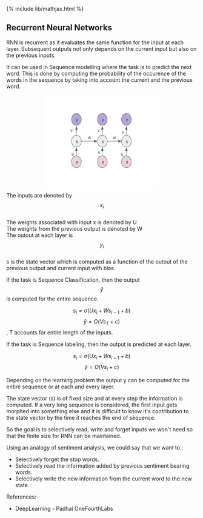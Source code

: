{% include lib/mathjax.html %}

## Recurrent Neural Networks

RNN is recurrent as it evaluates the same function for the input at each layer. Subsequent outputs not only depends on the current input but also on the previous inputs.

It can be used in Sequence modelling where the task is to predict the next word. This is done by computing the probability of the occurence of the words in the sequence by taking into account the current and the previous word.

<p align="center"><img src="../img/RNN.png" width="300px" height="240px"></p>

The inputs are denoted by $$x_{i}$$\
The weights associated with input x is denoted by U\
The weights from the previous output is denoted by W\
The outout at each layer is $$y_{i}$$\
s is the state vector which is computed as a function of the outout of the previous output and current input with bias.

If the task is Sequence Classification, then the output $$\hat{y}$$  is computed for the entire sequence.

$$s_{i} = \sigma(Ux_{i} + Ws_{i-1}+b)$$
$$\hat{y} = O(Vs_{T} +c)$$ , T accounts for entire length of the inputs.

If the task is Sequence labeling, then the output is predicted at each layer.

$$s_{i} = \sigma(Ux_{i} + Ws_{i-1}+b)$$
$$\hat{y} = O(Vs_{i} +c)$$

Depending on the learning problem the output y can be computed for the entire sequence or at each and every layer.

The state vector (s) is of fixed size and at every step the information is computed. If a very long sequence is considered, the first input gets morphed into something else and it is difficult to know it's contribution to the state vector by the time it reaches the end of sequence.

So the goal is to selectively read, write and forget inputs we won't need so that the finite size for RNN can be maintained.

Using an analogy of sentiment analysis, we could say that we want to :
* Selectively forget the stop words.
* Selectively read the information added by previous sentiment bearing words.
* Selectively write the new information from the current word to the new state.

References:
* DeepLearning - Padhai OneFourthLabs
